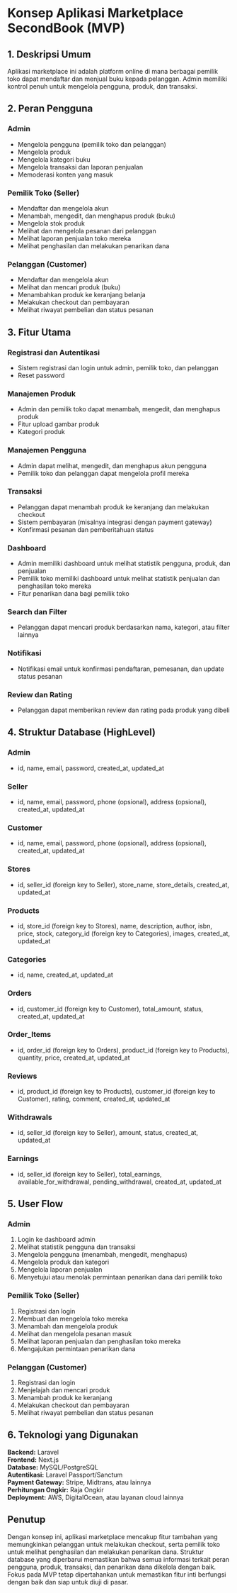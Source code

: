 # Konsep Aplikasi Marketplace SecondBook (MVP)

## 1. Deskripsi Umum
Aplikasi marketplace ini adalah platform online di mana berbagai pemilik toko dapat mendaftar dan menjual buku kepada pelanggan. Admin memiliki kontrol penuh untuk mengelola pengguna, produk, dan transaksi.

## 2. Peran Pengguna

### Admin
- Mengelola pengguna (pemilik toko dan pelanggan)
- Mengelola produk
- Mengelola kategori buku
- Mengelola transaksi dan laporan penjualan
- Memoderasi konten yang masuk

### Pemilik Toko (Seller)
- Mendaftar dan mengelola akun
- Menambah, mengedit, dan menghapus produk (buku)
- Mengelola stok produk
- Melihat dan mengelola pesanan dari pelanggan
- Melihat laporan penjualan toko mereka
- Melihat penghasilan dan melakukan penarikan dana

### Pelanggan (Customer)
- Mendaftar dan mengelola akun
- Melihat dan mencari produk (buku)
- Menambahkan produk ke keranjang belanja
- Melakukan checkout dan pembayaran
- Melihat riwayat pembelian dan status pesanan

## 3. Fitur Utama

### Registrasi dan Autentikasi
- Sistem registrasi dan login untuk admin, pemilik toko, dan pelanggan
- Reset password

### Manajemen Produk
- Admin dan pemilik toko dapat menambah, mengedit, dan menghapus produk
- Fitur upload gambar produk
- Kategori produk

### Manajemen Pengguna
- Admin dapat melihat, mengedit, dan menghapus akun pengguna
- Pemilik toko dan pelanggan dapat mengelola profil mereka

### Transaksi
- Pelanggan dapat menambah produk ke keranjang dan melakukan checkout
- Sistem pembayaran (misalnya integrasi dengan payment gateway)
- Konfirmasi pesanan dan pemberitahuan status

### Dashboard
- Admin memiliki dashboard untuk melihat statistik pengguna, produk, dan penjualan
- Pemilik toko memiliki dashboard untuk melihat statistik penjualan dan penghasilan toko mereka
- Fitur penarikan dana bagi pemilik toko

### Search dan Filter
- Pelanggan dapat mencari produk berdasarkan nama, kategori, atau filter lainnya

### Notifikasi
- Notifikasi email untuk konfirmasi pendaftaran, pemesanan, dan update status pesanan

### Review dan Rating
- Pelanggan dapat memberikan review dan rating pada produk yang dibeli

## 4. Struktur Database (HighLevel)

### Admin
- id, name, email, password, created_at, updated_at

### Seller
- id, name, email, password, phone (opsional), address (opsional), created_at, updated_at

### Customer
- id, name, email, password, phone (opsional), address (opsional), created_at, updated_at

### Stores
- id, seller_id (foreign key to Seller), store_name, store_details, created_at, updated_at

### Products
- id, store_id (foreign key to Stores), name, description, author, isbn, price, stock, category_id (foreign key to Categories), images, created_at, updated_at

### Categories
- id, name, created_at, updated_at

### Orders
- id, customer_id (foreign key to Customer), total_amount, status, created_at, updated_at

### Order_Items
- id, order_id (foreign key to Orders), product_id (foreign key to Products), quantity, price, created_at, updated_at

### Reviews
- id, product_id (foreign key to Products), customer_id (foreign key to Customer), rating, comment, created_at, updated_at

### Withdrawals
- id, seller_id (foreign key to Seller), amount, status, created_at, updated_at

### Earnings
- id, seller_id (foreign key to Seller), total_earnings, available_for_withdrawal, pending_withdrawal, created_at, updated_at

## 5. User Flow

### Admin
1. Login ke dashboard admin
2. Melihat statistik pengguna dan transaksi
3. Mengelola pengguna (menambah, mengedit, menghapus)
4. Mengelola produk dan kategori
5. Mengelola laporan penjualan
6. Menyetujui atau menolak permintaan penarikan dana dari pemilik toko

### Pemilik Toko (Seller)
1. Registrasi dan login
2. Membuat dan mengelola toko mereka
3. Menambah dan mengelola produk
4. Melihat dan mengelola pesanan masuk
5. Melihat laporan penjualan dan penghasilan toko mereka
6. Mengajukan permintaan penarikan dana

### Pelanggan (Customer)
1. Registrasi dan login
2. Menjelajah dan mencari produk
3. Menambah produk ke keranjang
4. Melakukan checkout dan pembayaran
5. Melihat riwayat pembelian dan status pesanan

## 6. Teknologi yang Digunakan

**Backend:** Laravel  
**Frontend:** Next.js  
**Database:** MySQL/PostgreSQL  
**Autentikasi:** Laravel Passport/Sanctum  
**Payment Gateway:** Stripe, Midtrans, atau lainnya  
**Perhitungan Ongkir:** Raja Ongkir  
**Deployment:** AWS, DigitalOcean, atau layanan cloud lainnya

## Penutup
Dengan konsep ini, aplikasi marketplace mencakup fitur tambahan yang memungkinkan pelanggan untuk melakukan checkout, serta pemilik toko untuk melihat penghasilan dan melakukan penarikan dana. Struktur database yang diperbarui memastikan bahwa semua informasi terkait peran pengguna, produk, transaksi, dan penarikan dana dikelola dengan baik. Fokus pada MVP tetap dipertahankan untuk memastikan fitur inti berfungsi dengan baik dan siap untuk diuji di pasar.
